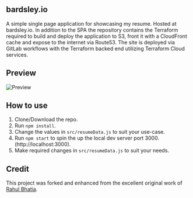 ## bardsley.io

A simple single page application for showcasing my resume. Hosted at bardsley.io. In addition to the SPA the repository
contains the Terraform required to build and deploy the application to S3, front it with a CloudFront cache and
expose to the internet via Route53. The site is deployed via GitLab workflows with the Terraform backed end utilizing
Terraform Cloud services.

## Preview
![Preview](https://bardsley.io/images/screenshot.jpg)

## How to use
1. Clone/Download the repo.
2. Run  ``` npm install ```.
3. Change the values in ```src/resumeData.js``` to suit your use-case.
4. Run ```npm start``` to spin the up the local dev server port 3000.(http://localhost:3000).
5. Make required changes in ```src/resumeData.js``` to suit your needs.

## Credit
This project was forked and enhanced from the excellent original work of [Rahul Bhatia](https://rbhatia46.github.io/).

